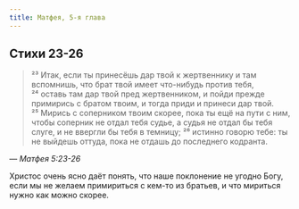 ```yaml
---
title: Матфея, 5-я глава
---
```


## Стихи 23-26

> ²³ Итак, если ты принесёшь дар твой к жертвеннику и там вспомнишь,
> что брат твой имеет что-нибудь против тебя,
> ²⁴ оставь там дар твой пред жертвенником, и пойди прежде примирись с братом твоим,
> и тогда приди и принеси дар твой.
> ²⁵ Мирись с соперником твоим скорее, пока ты ещё на пути с ним,
> чтобы соперник не отдал тебя судье, а судья не отдал бы тебя слуге, и не ввергли бы тебя в темницу;
> ²⁶ истинно говорю тебе: ты не выйдешь оттуда, пока не отдашь до последнего кодранта.

— <cite>Матфея 5:23-26</cite>

Христос очень ясно даёт понять, что наше поклонение не угодно Богу,
если мы не желаем примириться с кем-то из братьев, и что мириться нужно как можно скорее.

